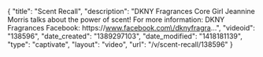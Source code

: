 {
    "title": "Scent Recall",
    "description": "DKNY Fragrances Core Girl Jeannine Morris talks about the power of scent! For more information: DKNY Fragrances Facebook: https:\/\/www.facebook.com\/dknyfragra...",
    "videoid": "138596",
    "date_created": "1389297103",
    "date_modified": "1418181139",
    "type": "captivate",
    "layout": "video",
    "url": "\/v\/scent-recall\/138596"
}
